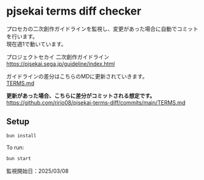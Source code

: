 # pjsekai terms diff checker

プロセカの二次創作ガイドラインを監視し、変更があった場合に自動でコミットを行います。  
現在週1で動いています。

プロジェクトセカイ 二次創作ガイドライン  
https://pjsekai.sega.jp/guideline/index.html

ガイドラインの差分はこちらのMDに更新されていきます。  
[TERMS.md](TERMS.md)

**更新があった場合、こちらに差分がコミットされる想定です。**  
https://github.com/ririo08/pjsekai-terms-diff/commits/main/TERMS.md

## Setup

```bash
bun install
```

To run:

```bash
bun start
```

監視開始日：2025/03/08
